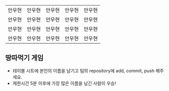 <table>
      <tbody>
        <tr>
          <td>안우현</td>
          <td>안우현</td>
          <td>안우현</td>
          <td>안우현</td>
          <td>안우현</td>
        </tr>
        <tr>
          <td>안우현</td>
          <td>안우현</td>
          <td>안우현</td>
          <td>안우현</td>
          <td>안우현</td>
        </tr>
        <tr>
          <td>안우현</td>
          <td>안우현</td>
          <td>안우현</td>
          <td>안우현</td>
          <td>안우현</td>
        </tr>
        <tr>
          <td>안우현</td>
          <td>안우현</td>
          <td>안우현</td>
          <td>안우현</td>
          <td>안우현</td>
        </tr>
        <tr>
        </tr>
      </tbody>
</table>

## 땅따먹기 게임

- 테이블 시트에 본인의 이름을 남기고 팀의 repository에 add, commit, push 해주세요.
- 제한시간 5분 이후에 가장 많은 이름을 남긴 사람이 우승!
